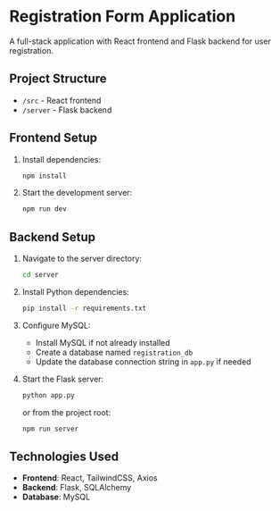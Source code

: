 # Registration Form Application

A full-stack application with React frontend and Flask backend for user registration.

## Project Structure

- `/src` - React frontend
- `/server` - Flask backend

## Frontend Setup

1. Install dependencies:
   ```bash
   npm install
   ```

2. Start the development server:
   ```bash
   npm run dev
   ```

## Backend Setup

1. Navigate to the server directory:
   ```bash
   cd server
   ```

2. Install Python dependencies:
   ```bash
   pip install -r requirements.txt
   ```

3. Configure MySQL:
   - Install MySQL if not already installed
   - Create a database named `registration_db`
   - Update the database connection string in `app.py` if needed

4. Start the Flask server:
   ```bash
   python app.py
   ```
   or from the project root:
   ```bash
   npm run server
   ```

## Technologies Used

- **Frontend**: React, TailwindCSS, Axios
- **Backend**: Flask, SQLAlchemy
- **Database**: MySQL